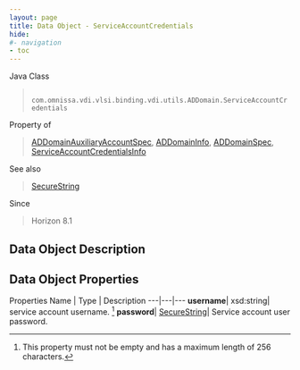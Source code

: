 ```yaml
---
layout: page
title: Data Object - ServiceAccountCredentials
hide:
#- navigation
- toc
---
```






Java Class
> ` com.omnissa.vdi.vlsi.binding.vdi.utils.ADDomain.ServiceAccountCredentials`

Property of
> [ADDomainAuxiliaryAccountSpec](vdi.utils.ADDomain.ADDomainAuxiliaryAccountSpec.md#field_detail), [ADDomainInfo](vdi.utils.ADDomain.ADDomainInfo.md#field_detail), [ADDomainSpec](vdi.utils.ADDomain.ADDomainSpec.md#field_detail), [ServiceAccountCredentialsInfo](vdi.utils.ADDomain.ServiceAccountCredentialsInfo.md#field_detail)

See also
> [SecureString](vdi.util.SecureString.md)

Since
> Horizon 8.1


## Data Object Description

## Data Object Properties
Properties
Name |  Type |  Description
---|---|---
**username**|  xsd:string|  service account username. [^152]
**password**| [SecureString](vdi.util.SecureString.md)|  Service account user password.


 


[^152]: This property must not be empty and has a maximum length of 256 characters.